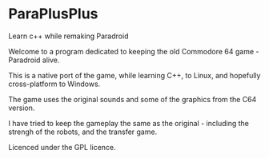 # ParaPlusPlus
Learn c++ while remaking Paradroid

Welcome to a program dedicated to keeping the old Commodore 64 game - Paradroid alive.

This is a native port of the game, while learning C++, to Linux, and hopefully cross-platform to Windows.

The game uses the original sounds and some of the graphics from the C64 version.

I have tried to keep the gameplay the same as the original - including the strengh of the robots, and the transfer game.

Licenced under the GPL licence.
